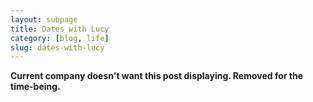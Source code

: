 ```yaml
---
layout: subpage
title: Dates with Lucy
category: [blog, life]
slug: dates-with-lucy
---
```

**Current company doesn't want this post displaying. Removed for the time-being.**